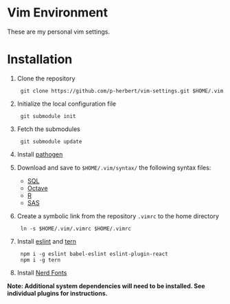# Vim Environment

These are my personal vim settings.

# Installation

1. Clone the repository

        git clone https://github.com/p-herbert/vim-settings.git $HOME/.vim

2. Initialize the local configuration file

        git submodule init

3. Fetch the submodules

        git submodule update

4. Install [pathogen]
5. Download and save to `$HOME/.vim/syntax/` the following syntax files:
    - [SQL]
    - [Octave]
    - [R]
    - [SAS]
6. Create a symbolic link from the repository `.vimrc` to the home directory

        ln -s $HOME/.vim/.vimrc $HOME/.vimrc

7. Install [eslint] and [tern]

        npm i -g eslint babel-eslint eslint-plugin-react
        npm i -g tern

8. Install [Nerd Fonts]

**Note: Additional system dependencies will need to be installed. See individual plugins for instructions.**

[pathogen]: https://github.com/tpope/vim-pathogen
[SQL]: http://www.vim.org/scripts/script.php?script_id=3702
[Octave]: http://www.vim.org/scripts/script.php?script_id=3600
[R]: http://www.vim.org/scripts/script.php?script_id=2984
[SAS]: http://www.vim.org/scripts/script.php?script_id=3522
[eslint]: https://eslint.org
[Nerd Fonts]: https://github.com/ryanoasis/nerd-fonts
[tern]: https://ternjs.net

